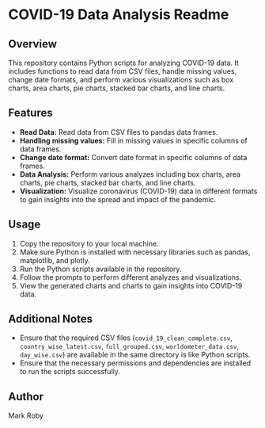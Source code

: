 # COVID-19 Data Analysis Readme

## Overview

This repository contains Python scripts for analyzing COVID-19 data. It includes functions to read data from CSV files, handle missing values, change date formats, and perform various visualizations such as box charts, area charts, pie charts, stacked bar charts, and line charts.

## Features

- **Read Data:** Read data from CSV files to pandas data frames.
- **Handling missing values:** Fill in missing values in specific columns of data frames.
- **Change date format:** Convert date format in specific columns of data frames.
- **Data Analysis:** Perform various analyzes including box charts, area charts, pie charts, stacked bar charts, and line charts.
- **Visualization:** Visualize coronavirus (COVID-19) data in different formats to gain insights into the spread and impact of the pandemic.

## Usage

1. Copy the repository to your local machine.
2. Make sure Python is installed with necessary libraries such as pandas, matplotlib, and plotly.
3. Run the Python scripts available in the repository.
4. Follow the prompts to perform different analyzes and visualizations.
5. View the generated charts and charts to gain insights into COVID-19 data.

## Additional Notes

- Ensure that the required CSV files (`covid_19_clean_complete.csv`, `country_wise_latest.csv`, `full_grouped.csv`, `worldometer_data.csv`, `day_wise.csv`) are available in the same  directory is like Python scripts.
- Ensure that the necessary permissions and dependencies are installed to run the scripts successfully.
## Author

Mark Roby
